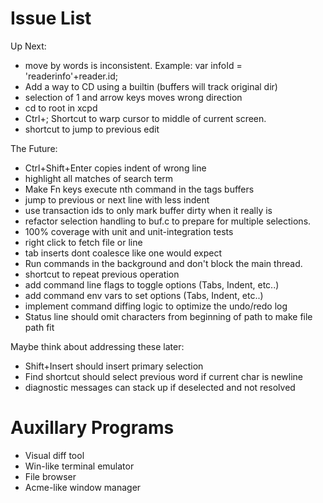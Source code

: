 # Issue List

Up Next:

* move by words is inconsistent. Example:
    var infoId = 'readerinfo'+reader.id;
* Add a way to CD using a builtin (buffers will track original dir)
* selection of 1 and arrow keys moves wrong direction
* cd to root in xcpd
* Ctrl+; Shortcut to warp cursor to middle of current screen.
* shortcut to jump to previous edit

The Future:

* Ctrl+Shift+Enter copies indent of wrong line
* highlight all matches of search term
* Make Fn keys execute nth command in the tags buffers
* jump to previous or next line with less indent
* use transaction ids to only mark buffer dirty when it really is
* refactor selection handling to buf.c to prepare for multiple selections.
* 100% coverage with unit and unit-integration tests
* right click to fetch file or line
* tab inserts dont coalesce like one would expect
* Run commands in the background and don't block the main thread.
* shortcut to repeat previous operation
* add command line flags to toggle options (Tabs, Indent, etc..)
* add command env vars to set options (Tabs, Indent, etc..)
* implement command diffing logic to optimize the undo/redo log
* Status line should omit characters from beginning of path to make file path fit

Maybe think about addressing these later:

* Shift+Insert should insert primary selection
* Find shortcut should select previous word if current char is newline
* diagnostic messages can stack up if deselected and not resolved

# Auxillary Programs

* Visual diff tool
* Win-like terminal emulator
* File browser
* Acme-like window manager
